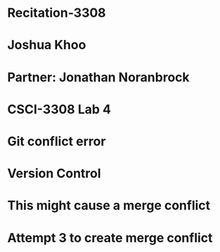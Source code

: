 # Recitation-3308
# Joshua Khoo
# Partner: Jonathan Noranbrock
# CSCI-3308 Lab 4 
# Git conflict error
# Version Control


# This might cause a merge conflict
# Attempt 3 to create merge conflict
